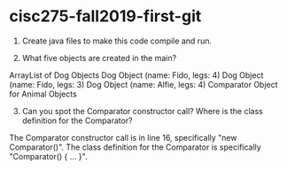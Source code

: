 # cisc275-fall2019-first-git
1. Create java files to make this code compile and run.

2. What five objects are created in the main?

ArrayList of Dog Objects
Dog Object (name: Fido, legs: 4)
Dog Object (name: Fido, legs: 3)
Dog Object (name: Alfie, legs: 4)
Comparator Object for Animal Objects

3. Can you spot the Comparator constructor call? Where is the class definition for the Comparator?

The Comparator constructor call is in line 16, specifically "new Comparator<Animal>()". 
The class definition for the Comparator is specifically "Comparator<Animal>() { ... }".
